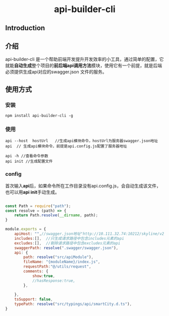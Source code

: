 <h1 align="center">api-builder-cli</h1>

## Introduction
## 介绍
api-builder-cli 是一个帮助前端开发提升开发效率的小工具，通过简单的配置，它就能**自动生成**整个项目的**前后端api调用方法**模块，使用它有一个前提，就是后端必须提供生成api对应的swagger.json 文件的服务。

## 使用方式
### 安装
```shell
npm install api-builder-cli -g
```

### 使用
```shell
api --host  hostUrl   //生成api模块命令，hostUrl为服务器swagger.json地址
api  // 生成api模块命令，前提是api.config.js配置了服务器地址

api -h //查看命令参数
api init //生成配置文件

```

### config

首次输入**api**后，如果命令所在工作目录没有api.config.js，会自动生成该文件，也可以用**api init**手动生成。


```javascript

const Path = require("path");
const resolve = (path) => {
    return Path.resolve(__dirname, path);
}

module.exports = {
    apiHost: "",//swagger.json地址"http://10.111.32.74:10212/skyline/v2/api-docs"
    includes:[],  //只生成请求路径中包含includes元素的api
    excludes:[],  //剔除请求路径中包含excludes元素的api
    swaggerPath: resolve(".swagger/swagger.json"),
    api: {
        path: resolve("src/apiModule"),
        fileName: "{moduleName}/index.js",
        requestPath:"@/utils/request",
        comments: {
            show:true,
            //hasResponse:true,
        },
        
    },
    tsSupport: false,
    typePath: resolve("src/typings/api/smartCity.d.ts"),
}

```